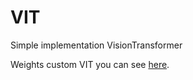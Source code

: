# VIT
Simple implementation VisionTransformer

Weights custom VIT you can see [here](https://disk.yandex.ru/d/WUhEfuxxeEQBvg).
